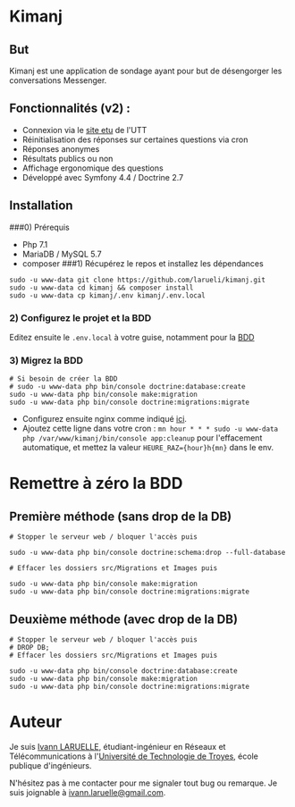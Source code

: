 # Kimanj

## But
Kimanj est une application de sondage ayant pour but de désengorger les conversations Messenger.

## Fonctionnalités (v2) :
* Connexion via le [site etu](https://etu.utt.fr/api/panel) de l'UTT
* Réinitialisation des réponses sur certaines questions via cron
* Réponses anonymes
* Résultats publics ou non
* Affichage ergonomique des questions
* Développé avec Symfony 4.4 / Doctrine 2.7

## Installation
###0) Prérequis
* Php 7.1
* MariaDB / MySQL 5.7
* composer
###1) Récupérez le repos et installez les dépendances
```
sudo -u www-data git clone https://github.com/larueli/kimanj.git
sudo -u www-data cd kimanj && composer install
sudo -u www-data cp kimanj/.env kimanj/.env.local
```
### 2) Configurez le projet et la BDD
Editez ensuite le ``.env.local`` à votre guise, notamment pour la [BDD](https://symfony.com/doc/4.4/doctrine.html#configuring-the-database)
### 3) Migrez la BDD
```
# Si besoin de créer la BDD
# sudo -u www-data php bin/console doctrine:database:create
sudo -u www-data php bin/console make:migration
sudo -u www-data php bin/console doctrine:migrations:migrate
```
* Configurez ensuite nginx comme indiqué [ici](https://symfony.com/doc/4.4/deployment.html).
* Ajoutez cette ligne dans votre cron : ``mn hour * * * sudo -u www-data php /var/www/kimanj/bin/console app:cleanup`` pour l'effacement automatique, et mettez la valeur ``HEURE_RAZ={hour}h{mn}`` dans le env.

# Remettre à zéro la BDD

## Première méthode (sans drop de la DB)
```
# Stopper le serveur web / bloquer l'accès puis

sudo -u www-data php bin/console doctrine:schema:drop --full-database

# Effacer les dossiers src/Migrations et Images puis

sudo -u www-data php bin/console make:migration
sudo -u www-data php bin/console doctrine:migrations:migrate
```
## Deuxième méthode (avec drop de la DB)
```
# Stopper le serveur web / bloquer l'accès puis
# DROP DB;
# Effacer les dossiers src/Migrations et Images puis

sudo -u www-data php bin/console doctrine:database:create
sudo -u www-data php bin/console make:migration
sudo -u www-data php bin/console doctrine:migrations:migrate
```

# Auteur

Je suis [Ivann LARUELLE](https://www.linkedin.com/in/ilaruelle/), étudiant-ingénieur en Réseaux et Télécommunications à l'[Université de Technologie de Troyes](https://www.utt.fr/), école publique d'ingénieurs.

N'hésitez pas à me contacter pour me signaler tout bug ou remarque. Je suis joignable à [ivann.laruelle@gmail.com](mailto:ivann.laruelle@gmail.com).
